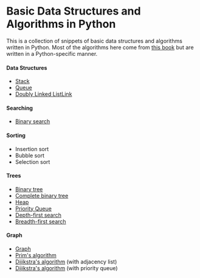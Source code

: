 # Basic Data Structures and Algorithms in Python

This is a collection of snippets of basic data structures and algorithms written in Python.   Most of the algorithms here come from [this book](http://www.amazon.co.jp/exec/obidos/ASIN/B00U5MVXZO/sixa-22/ref=nosim/) but are written in a Python-specific manner.

#### Data Structures

* [Stack](https://github.com/ytakzk/basic_data_structures_and_algorithms_in_python/blob/master/stack.py)
* [Queue](https://github.com/ytakzk/basic_data_structures_and_algorithms_in_python/blob/master/queue.py)
* [Doubly Linked ListLink](https://github.com/ytakzk/basic_data_structures_and_algorithms_in_python/blob/master/doubly_linked_list.py)

#### Searching

* [Binary search](https://github.com/ytakzk/basic_data_structures_and_algorithms_in_python/blob/master/binary_search.py)

#### Sorting

* Insertion sort
* Bubble sort
* Selection sort

#### Trees

* [Binary tree](https://github.com/ytakzk/basic_data_structures_and_algorithms_in_python/blob/master/binary_tree.py)
* [Complete binary tree](https://github.com/ytakzk/basic_data_structures_and_algorithms_in_python/blob/master/complete_binary_tree.py)
* [Heap](https://github.com/ytakzk/basic_data_structures_and_algorithms_in_python/blob/master/heap.py)
* [Priority Queue](https://github.com/ytakzk/basic_data_structures_and_algorithms_in_python/blob/master/priority_queue.py)
* [Depth-first search](https://github.com/ytakzk/basic_data_structures_and_algorithms_in_python/blob/master/depth_first_search.py)
* [Breadth-first search](https://github.com/ytakzk/basic_data_structures_and_algorithms_in_python/blob/master/breadth_first_search.py)

#### Graph

* [Graph](https://github.com/ytakzk/basic_data_structures_and_algorithms_in_python/blob/master/graph.py)
* [Prim's algorithm](https://github.com/ytakzk/basic_data_structures_and_algorithms_in_python/blob/master/prim_algorithm.py)
* [Dijikstra's algorithm](https://github.com/ytakzk/basic_data_structures_and_algorithms_in_python/blob/master/dijkstra_algorithm_with_adjacency_list.py) (with adjacency list)
* [Dijikstra's algorithm](https://github.com/ytakzk/basic_data_structures_and_algorithms_in_python/blob/master/dijkstra_algorithm_with_priority_queue.py) (with priority queue)
